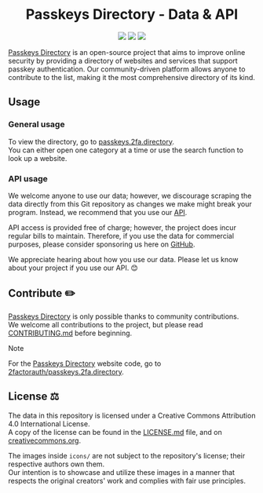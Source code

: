 <h1 align="center">Passkeys Directory - Data & API</h1>

<p align="center">
<a href="https://twitter.com/2faorg/"><img src="https://img.shields.io/badge/X/Twitter-@2faorg-1DA1F2.svg?style=for-the-badge&logo=x"/></a>
<a href="https://infosec.exchange/@2factorauth"><img src="https://img.shields.io/badge/Mastodon-@2factorauth-6364FF?style=for-the-badge&logo=mastodon"/></a>
<a href="https://github.com/sponsors/2factorauth/"><img src="https://img.shields.io/github/sponsors/2factorauth?color=db61a2&logo=GitHub&style=for-the-badge"/></a>
</p>

[Passkeys Directory][site_url] is an open-source project that aims to improve online security by providing a directory of
websites and services that support passkey authentication. Our community-driven platform allows anyone to contribute to
the list, making it the most comprehensive directory of its kind.

## Usage

### General usage

To view the directory, go to [passkeys.2fa.directory][site_url].  
You can either open one category at a time or use the search function to look up a website.

### API usage

We welcome anyone to use our data; however, we discourage scraping the data directly from this Git repository as changes
we make might break your program. Instead, we recommend that you use our [API][api].

API access is provided free of charge; however, the project does incur regular bills to maintain. Therefore, if you use
the data for commercial purposes, please consider sponsoring us here on [GitHub][sponsor].

We appreciate hearing about how you use our data. Please let us know about your project if you use our API. 😊

## Contribute :pencil2:

[Passkeys Directory][site_url] is only possible thanks to community contributions.  
We welcome all contributions to the project, but please read [CONTRIBUTING.md][contrib] before beginning.

> [!NOTE]
> For the [Passkeys Directory][site_url] website code, go to [2factorauth/passkeys.2fa.directory][frontend].

## License :balance_scale:

The data in this repository is licensed under a Creative Commons Attribution 4.0 International License.  
A copy of the license can be found in the [LICENSE.md][license] file, and on [creativecommons.org](https://creativecommons.org/licenses/by/4.0/).

The images inside `icons/` are not subject to the repository's license; their respective authors own them.  
Our intention is to showcase and utilize these images in a manner that respects the original creators' work and complies with fair use principles.

[api]: https://passkeys.2fa.directory/api/
[sponsor]: https://github.com/sponsors/2factorauth/
[license]: /LICENSE
[contrib]: /CONTRIBUTING.md
[site_url]: https://passkeys.2fa.directory/
[frontend]: https://github.com/2factorauth/passkeys.2fa.directory/
